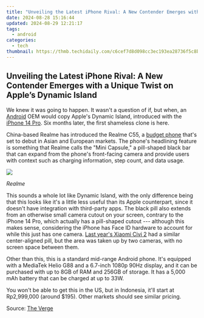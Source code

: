 ```yaml
---
title: "Unveiling the Latest iPhone Rival: A New Contender Emerges with a Unique Twist on Apple’s Dynamic Island"
date: 2024-08-28 15:16:44
updated: 2024-08-29 12:21:17
tags:
  - android
categories:
  - tech
thumbnail: https://thmb.techidaily.com/c6cef7d8d098cc3ec193ea28736f5c8bb8a150dde0b8653330eff8897000d29a.jpeg
---
```


## Unveiling the Latest iPhone Rival: A New Contender Emerges with a Unique Twist on Apple’s Dynamic Island

We knew it was going to happen. It wasn't a question of if, but when, an [Android](https://twitter-videos.techidaily.com/hot-takes-highlight-twitters-trending-topics-for-2024/) OEM would copy Apple's Dynamic Island, introduced with the [iPhone 14 Pro](https://youtube-blog.techidaily.com/-up-the-screen-techniques-for-stunning-youtube-visuals/). Six months later, the first shameless clone is here.

 China-based Realme has introduced the Realme C55, a [budget phone](https://sim-unlock.techidaily.com/top-10-vivo-y77t-android-sim-unlock-apk-by-drfone-android/) that's set to debut in Asian and European markets. The phone's headlining feature is something that Realme calls the "Mini Capsule," a pill-shaped black bar that can expand from the phone's front-facing camera and provide users with context such as charging information, step count, and data usage.

![](https://static1.howtogeekimages.com/wordpress/wp-content/uploads/2023/03/Realme-C55-1.jpg) 

_Realme_

 This sounds a whole lot like Dynamic Island, with the only difference being that this looks like it's a little less useful than its Apple counterpart, since it doesn't have integration with third-party apps. The black pill also extends from an otherwise small camera cutout on your screen, contrary to the iPhone 14 Pro, which actually has a pill-shaped cutout --- although this makes sense, considering the iPhone has Face ID hardware to account for while this just has one camera. [Last year's Xiaomi Civi 2](https://facebook-video-footage.techidaily.com/updated-video-text-synthesizer/) had a similar center-aligned pill, but the area was taken up by two cameras, with no screen space between them.

 Other than this, this is a standard mid-range Android phone. It's equipped with a MediaTek Helio G88 and a 6.7-inch 1080p 90Hz display, and it can be purchased with up to 8GB of RAM and 256GB of storage. It has a 5,000 mAh battery that can be charged at up to 33W.

 You won't be able to get this in the US, but in Indonesia, it'll start at Rp2,999,000 (around $195). Other markets should see similar pricing.

 Source: [The Verge](https://www.theverge.com/2023/3/8/23630229/realme-c55-mini-capsule-iphone-dynamic-island-copycat)

<ins class="adsbygoogle"
     style="display:block"
     data-ad-format="autorelaxed"
     data-ad-client="ca-pub-7571918770474297"
     data-ad-slot="1223367746"></ins>



<ins class="adsbygoogle"
     style="display:block"
     data-ad-client="ca-pub-7571918770474297"
     data-ad-slot="8358498916"
     data-ad-format="auto"
     data-full-width-responsive="true"></ins>
